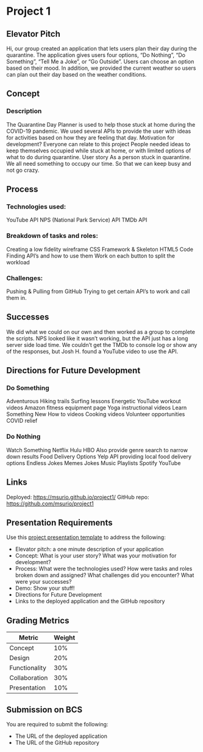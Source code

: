 # Project 1
## Elevator Pitch
Hi, our group created an application that lets users plan their day during the quarantine. The application gives users four options, “Do Nothing”, “Do Something”, “Tell Me a Joke”, or “Go Outside”. Users can choose an option based on their mood. In addition, we provided the current weather so users can plan out their day based on the weather conditions.
## Concept
### Description
The Quarantine Day Planner is used to help those stuck at home during the COVID-19 pandemic.
We used several APIs to provide the user with ideas for activities based on how they are feeling that day.
Motivation for development?
Everyone can relate to this project
People needed ideas to keep themselves occupied while stuck at home, or with limited options of what to do during quarantine.
User story
As a person stuck in quarantine.
We all need something to occupy our time.
So that we can keep busy and not go crazy.
## Process
### Technologies used:
YouTube API
NPS (National Park Service) API
TMDb API
### Breakdown of tasks and roles:
Creating a low fidelity wireframe
CSS Framework & Skeleton HTML5 Code
Finding API’s and how to use them
Work on each button to split the workload
### Challenges:
Pushing & Pulling from GitHub
Trying to get certain API’s to work and call them in.
## Successes
We did what we could on our own and then worked as a group to complete the scripts.
NPS looked like it wasn’t working, but the API just has a long server side load time.
We couldn’t get the TMDb to console log or show any of the responses, but Josh H. found a YouTube video to use the API.
## Directions for Future Development
### Do Something
Adventurous
Hiking trails
Surfing lessons
Energetic
YouTube workout videos
Amazon fitness equipment page
Yoga instructional videos
Learn Something New
How to videos
Cooking videos
Volunteer opportunities
COVID relief
### Do Nothing
Watch Something
Netflix
Hulu
HBO
Also provide genre search to narrow down results
Food Delivery Options
Yelp API providing local food delivery options
Endless Jokes
Memes
Jokes
Music Playlists
Spotify
YouTube
## Links
Deployed:
https://msurio.github.io/project1/
GitHub repo:
https://github.com/msurio/project1
## Presentation Requirements
Use this [project presentation template](https://docs.google.com/presentation/d/1_u8TKy5zW5UlrVQVnyDEZ0unGI2tjQPDEpA0FNuBKAw/edit?usp=sharing) to address the following:
* Elevator pitch: a one minute description of your application
* Concept: What is your user story? What was your motivation for development?
* Process: What were the technologies used? How were tasks and roles broken down and assigned? What challenges did you encounter? What were your successes?
* Demo: Show your stuff!
* Directions for Future Development
* Links to the deployed application and the GitHub repository
## Grading Metrics
| Metric        | Weight |
| ---           | ---    |
| Concept       | 10%    |
| Design        | 20%    |
| Functionality | 30%    |
| Collaboration | 30%    |
| Presentation  | 10%    |
## Submission on BCS
You are required to submit the following:
* The URL of the deployed application
* The URL of the GitHub repository
